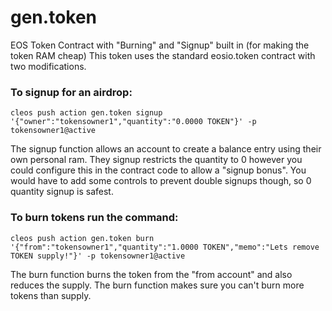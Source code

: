 # gen.token
EOS Token Contract with "Burning" and "Signup" built in (for making the token RAM cheap)
This token uses the standard eosio.token contract with two modifications.

### To signup for an airdrop:
`cleos push action gen.token signup '{"owner":"tokensowner1","quantity":"0.0000 TOKEN"}' -p tokensowner1@active`

The signup function allows an account to create a balance entry using their own personal ram.
They signup restricts the quantity to 0 however you could configure this in the contract code to allow a "signup bonus".
You would have to add some controls to prevent double signups though, so 0 quantity signup is safest.

### To burn tokens run the command:
`cleos push action gen.token burn '{"from":"tokensowner1","quantity":"1.0000 TOKEN","memo":"Lets remove TOKEN supply!"}' -p tokensowner1@active`

The burn function burns the token from the "from account" and also reduces the supply.
The burn function makes sure you can't burn more tokens than supply.
